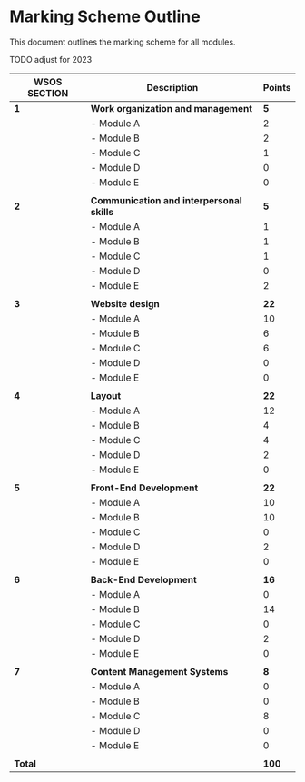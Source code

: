 # Marking Scheme Outline

This document outlines the marking scheme for all modules.

TODO adjust for 2023

| WSOS SECTION     | Description                                | Points  |
|------------------|--------------------------------------------|---------|
| **1**            | **Work organization and management**       | **5**   |
|                  | - Module A                                 | 2       |
|                  | - Module B                                 | 2       |
|                  | - Module C                                 | 1       |
|                  | - Module D                                 | 0       |
|                  | - Module E                                 | 0       |
|                  |                                            |         |
| **2**            | **Communication and interpersonal skills** | **5**   |
|                  | - Module A                                 | 1       |
|                  | - Module B                                 | 1       |
|                  | - Module C                                 | 1       |
|                  | - Module D                                 | 0       |
|                  | - Module E                                 | 2       |
|                  |                                            |         |
| **3**            | **Website design**                         | **22**  |
|                  | - Module A                                 | 10      |
|                  | - Module B                                 | 6       |
|                  | - Module C                                 | 6       |
|                  | - Module D                                 | 0       |
|                  | - Module E                                 | 0       |
|                  |                                            |         |
| **4**            | **Layout**                                 | **22**  |
|                  | - Module A                                 | 12      |
|                  | - Module B                                 | 4       |
|                  | - Module C                                 | 4       |
|                  | - Module D                                 | 2       |
|                  | - Module E                                 | 0       |
|                  |                                            |         |
| **5**            | **Front-End Development**                  | **22**  |
|                  | - Module A                                 | 10      |
|                  | - Module B                                 | 10      |
|                  | - Module C                                 | 0       |
|                  | - Module D                                 | 2       |
|                  | - Module E                                 | 0       |
|                  |                                            |         |
| **6**            | **Back-End Development**                   | **16**  |
|                  | - Module A                                 | 0       |
|                  | - Module B                                 | 14      |
|                  | - Module C                                 | 0       |
|                  | - Module D                                 | 2       |
|                  | - Module E                                 | 0       |
|                  |                                            |         |
| **7**            | **Content Management Systems**             | **8**   |
|                  | - Module A                                 | 0       |
|                  | - Module B                                 | 0       |
|                  | - Module C                                 | 8       |
|                  | - Module D                                 | 0       |
|                  | - Module E                                 | 0       |
|                  |                                            |         |
| **Total**        |                                            | **100** |
